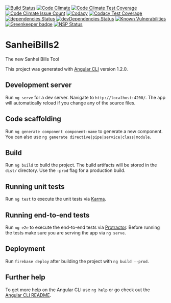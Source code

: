 [![Build Status](https://travis-ci.org/lukaselmer/sanhei-bills2.svg?branch=master)](https://travis-ci.org/lukaselmer/sanhei-bills2)
[![Code Climate](https://codeclimate.com/github/lukaselmer/sanhei-bills2/badges/gpa.svg)](https://codeclimate.com/github/lukaselmer/sanhei-bills2)
[![Code Climate Test Coverage](https://codeclimate.com/github/lukaselmer/sanhei-bills2/badges/coverage.svg)](https://codeclimate.com/github/lukaselmer/sanhei-bills2/coverage)
[![Code Climate Issue Count](https://codeclimate.com/github/lukaselmer/sanhei-bills2/badges/issue_count.svg)](https://codeclimate.com/github/lukaselmer/sanhei-bills2)
[![Codacy](https://api.codacy.com/project/badge/Grade/cc92ebe2a13244738fc76d55482fe9b6)](https://www.codacy.com/app/renuo/sanhei-bills2)
[![Codacy Test Coverage](https://api.codacy.com/project/badge/Coverage/cc92ebe2a13244738fc76d55482fe9b6)](https://www.codacy.com/app/renuo/sanhei-bills2?utm_source=github.com&utm_medium=referral&utm_content=lukaselmer/sanhei-bills2&utm_campaign=Badge_Coverage)
[![dependencies Status](https://david-dm.org/lukaselmer/sanhei-bills2/status.svg)](https://david-dm.org/lukaselmer/sanhei-bills2)
[![devDependencies Status](https://david-dm.org/lukaselmer/sanhei-bills2/dev-status.svg)](https://david-dm.org/lukaselmer/sanhei-bills2?type=dev)
[![Known Vulnerabilities](https://snyk.io/test/github/lukaselmer/sanhei-bills2/badge.svg)](https://snyk.io/test/github/lukaselmer/sanhei-bills2)
[![Greenkeeper badge](https://badges.greenkeeper.io/lukaselmer/sanhei-bills2.svg)](https://greenkeeper.io/)
[![NSP Status](https://nodesecurity.io/orgs/lukaselmer/projects/44cae39e-0b80-474c-8b7d-27ef4063a9e6/badge)](https://nodesecurity.io/orgs/lukaselmer/projects/44cae39e-0b80-474c-8b7d-27ef4063a9e6)

# SanheiBills2

The new Sanhei Bills Tool

This project was generated with [Angular CLI](https://github.com/angular/angular-cli) version 1.2.0.

## Development server

Run `ng serve` for a dev server. Navigate to `http://localhost:4200/`. The app will automatically reload if you change any of the source files.

## Code scaffolding

Run `ng generate component component-name` to generate a new component. You can also use `ng generate directive|pipe|service|class|module`.

## Build

Run `ng build` to build the project. The build artifacts will be stored in the `dist/` directory. Use the `-prod` flag for a production build.

## Running unit tests

Run `ng test` to execute the unit tests via [Karma](https://karma-runner.github.io).

## Running end-to-end tests

Run `ng e2e` to execute the end-to-end tests via [Protractor](http://www.protractortest.org/).
Before running the tests make sure you are serving the app via `ng serve`.

## Deployment

Run `firebase deploy` after building the project with `ng build --prod`.

## Further help

To get more help on the Angular CLI use `ng help` or go check out the [Angular CLI README](https://github.com/angular/angular-cli/blob/master/README.md).
